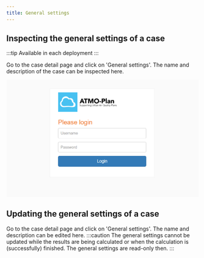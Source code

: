 ```yaml
---
title: General settings
---
```


## Inspecting the general settings of a case

:::tip Available in each deployment
:::

Go to the case detail page and click on 'General settings'. The name and description of the case can be inspected here.

![Login](./images/login.png)

## Updating the general settings of a case

Go to the case detail page and click on 'General settings'. The name and description can be edited here.
:::caution
The general settings cannot be updated while the results are being calculated or when the calculation is (successfully) finished. The general settings are read-only then.
:::
